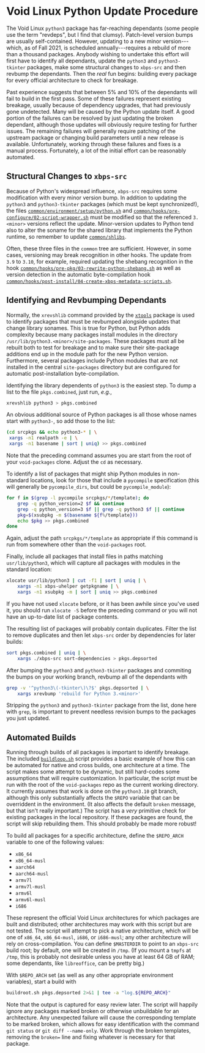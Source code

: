 # Void Linux Python Update Procedure

The Void Linux `python3` package has far-reaching dependants (some people use
the term "revdeps", but I find that clumsy). Patch-level version bumps are
usually self-contained. However, updating to a new minor version---which, as of
Fall 2021, is scheduled annually---requires a rebuild of more than a thousand
packages. Anybody wishing to undertake this effort will first have to identify
all dependants, update the `python3` and `python3-tkinter` packages, make some
structural changes to `xbps-src` and then revbump the dependants. Then the
*real* fun begins: building every package for every official architecture to
check for breakage.

Past experience suggests that between 5% and 10% of the dependants will fail to
build in the first pass. Some of these failures represent existing breakage,
usually because of dependency upgrades, that had previously gone undetected.
Many will be caused by the Python update itself. A good portion of the failures
can be resolved by just updating the broken dependant, although those updates
will obviously require testing for further issues. The remaining failures will
generally require patching of the upstream package or changing build parameters
until a new release is available. Unfortunately, working through these failures
and fixes is a manual process. Fortunately, a lot of the initial effort can be
reasonably automated.

## Structural Changes to `xbps-src`

Because of Python's widespread influence, `xbps-src` requires some modification
with every minor version bump. In addition to updating the `python3` and
`python3-tkinter` packages (which must be kept synchronized!), the files
[`common/environment/setup/python.sh`](https://github.com/void-linux/void-packages/blob/master/common/environment/setup/python.sh#L10)
and
[`common/hooks/pre-configure/02-script-wrapper.sh`](https://github.com/void-linux/void-packages/blob/master/common/hooks/pre-configure/02-script-wrapper.sh#L239)
must be modified so that the referenced `3.<minor>` versions reflect the
update. Minor-version updates to Python tend also to alter the soname for the
shared library that implements the Python runtime, so remember to update
[`common/shlibs`](https://github.com/void-linux/void-packages/blob/master/common/shlibs).

Often, these three files in the `common` tree are sufficient. However, in some
cases, versioning may break recognition in other hooks. The update from `3.9`
to `3.10`, for example, required updating the shebang recognition in the hook
[`common/hooks/pre-pkg/03-rewrite-python-shebang.sh`](https://github.com/void-linux/void-packages/blob/master/common/hooks/pre-pkg/03-rewrite-python-shebang.sh#L8)
as well as version detection in the automatic byte-compilation hook
[`common/hooks/post-install/04-create-xbps-metadata-scripts.sh`](https://github.com/void-linux/void-packages/blob/master/common/hooks/post-install/04-create-xbps-metadata-scripts.sh#L269).

## Identifying and Revbumping Dependants

Normally, the `xrevshlib` command provided by the
[`xtools`](https://man.voidlinux.org/xtools.1)
package is used to identify packages that must be revbumped alongside updates
that change library sonames. This is true for Python, but Python adds
complexity because many packages install modules in the directory
`/usr/lib/python3.<minor>/site-packages`. These packages must all be rebuilt
both to test for breakage and to make sure their site-package additions end up
in the module path for the new Python version. Furthermore, several packages
include Python modules that are not installed in the central `site-packages`
directory but are configured for automatic post-installation byte-compilation.


Identifying the library dependents of `python3` is the easiest step. To dump a
list to the file `pkgs.combined`, just run, *e.g.*,
```sh
xrevshlib python3 > pkgs.combined
```

An obvious additional source of Python packages is all those whose names start
with `python3-`, so add those to the list:
```sh
(cd srcpkgs && echo python3-* | \
 xargs -n1 realpath -e | \
 xargs -n1 basename | sort | uniq) >> pkgs.combined
```
Note that the preceding command assumes you are start from the root of your
`void-packages` clone. Adjust the `cd` as necessary.

To identify a list of packages that might ship Python modules in non-standard
locations, look for those that include a `pycompile` specification (this will
generally be `pycompile_dirs`, but could be `pycompile_module`):
```sh
for f in $(grep -l pycompile srcpkgs/*/template); do
	grep -q python_version=2 $f && continue
	grep -q python_version=3 $f || grep -q python3 $f || continue
	pkg=$(xsubpkg -m $(basename ${f%/template}))
	echo $pkg >> pkgs.combined
done
```
Again, adjust the path `srcpkgs/*/template` as appropriate if this command is
run from somewhere other than the `void-packages` root.

Finally, include all packages that install files in paths matching
`usr/lib/python3`, which will capture all packages with modules in the standard
location:
```sh
xlocate usr/lib/python3 | cut -f1 | sort | uniq | \
    xargs -n1 xbps-uhelper getpkgname | \
    xargs -n1 xsubpkg -m | sort | uniq >> pkgs.combined
```
If you have not used `xlocate` before, or it has been awhile since you've used
it, you should run `xlocate -S` before the preceding command or you will not
have an up-to-date list of package contents.

The resulting list of packages will probably contain duplicates. Filter the
list to remove duplicates and then let `xbps-src` order by dependencies for
later builds:
```sh
sort pkgs.combined | uniq | \
    xargs ./xbps-src sort-dependencies > pkgs.depsorted
```
After bumping the `python3` and `python3-tkinter` packages and commiting the
bumps on your working branch, revbump all of the dependants with
```sh
grep -v '^python3\(-tkinter\)\?$' pkgs.depsorted | \
    xargs xrevbump 'rebuild for Python 3.<minor>'
```
Stripping the `python3` and `python3-tkinter` package from the list, done here
with `grep`, is important to prevent needless revision bumps to the packages
you just updated.

## Automated Builds

Running through builds of all packages is important to identify breakage. The
included [`buildloop.sh`](./buildloop.sh) script provides a basic example of
how this can be automated for native and cross builds, one architecture at a
time. The script makes some attempt to be dynamic, but still hard-codes some
assumptions that will require customization. In particular, the script must be
run with the root of the `void-packages` repo as the current working directory.
It currently assumes that work is done on the `python3.10` git branch, although
this only substantially affects the `$REPO` variable that can be overriddent in
the environment. (It also affects the default `broken` message, but that isn't
really important.) The script has a *very* primitive check for existing
packages in the local repository. If these packages are found, the script will
skip rebuilding them. This should probably be made more robust!

To build all packages for a specific architecture, define the `$REPO_ARCH`
variable to one of the following values:
- `x86_64`
- `x86_64-musl`
- `aarch64`
- `aarch64-musl`
- `armv7l`
- `armv7l-musl`
- `armv6l`
- `armv6l-musl`
- `i686`

These represent the official Void Linux architectures for which packages are
built and distributed; other architectures may work with this script but are
not tested. The script will attempt to pick a native architecture, which will
be one of `x86_64`, `x86_64-musl`, `i686`, or `i686-musl`; any other
architecture will rely on cross-compilation. You can define `$MASTERDIR` to
point to an `xbps-src` build root; by default, one will be created in `/tmp`.
(If you mount a `tmpfs` at `/tmp`, this is probably not desirable unless you
have at least 64 GB of RAM; some dependants, like `libreoffice`, can be pretty
big.)

With `$REPO_ARCH` set (as well as any other appropriate environment variables),
start a build with
```sh
buildroot.sh pkgs.depsorted 2>&1 | tee -a "log.${REPO_ARCH}"
```
Note that the output is captured for easy review later. The script will happily
ignore any packages marked broken or otherwise unbuildable for an architecture.
Any unexpected failure will cause the corresponding template to be marked
broken, which allows for easy identification with the command `git status` or
`git diff --name-only`. Work through the broken templates, removing the
`broken=` line and fixing whatever is necessary for that package.
